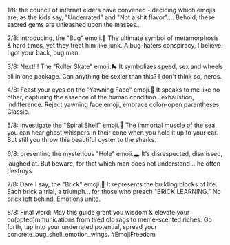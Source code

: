 1/8: the council of internet elders have convened - deciding which emojis are, as the kids say, "Underrated" and "Not a shit flavor".... Behold, these sacred gems are unleashed upon the masses..

2/8: introducing, the "Bug" emoji.🐛 The ultimate symbol of metamorphosis & hard times, yet they treat him like junk. A bug-haters conspiracy, I believe. I got your back, bug man.

3/8: Next!!! The "Roller Skate" emoji.🛼 It symbolizes speed, sex and wheels all in one package. Can anything be sexier than this? I don't think so, nerds.

4/8: Feast your eyes on the "Yawning Face" emoji.🥱 It speaks to me like no other, capturing the essence of the human condition.. exhaustion, indifference. Reject yawning face emoji, embrace colon-open parentheses. Classic.

5/8: Investigate the "Spiral Shell" emoji.🐚 The immortal muscle of the sea, you can hear ghost whispers in their cone when you hold it up to your ear. But still you throw this beautiful oyster to the sharks.

6/8: presenting the mysterious "Hole" emoji.🕳️ It's disrespected, dismissed, laughed at. But beware, for that which man does not understand... he often destroys.

7/8: Dare I say, the "Brick" emoji.🧱 It represents the building blocks of life. Each brick a trial, a triumph... for those who preach "BRICK LEARNING." No brick left behind. Emotions unite.

8/8: Final word: May this guide grant you wisdom & elevate your co(opted)mmunications from tired old rags to meme-scented riches. Go forth, tap into your underrated potential, spread your concrete_bug_shell_emotion_wings. #EmojiFreedom
